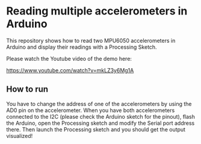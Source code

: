 # Reading multiple accelerometers in Arduino

This repository shows how to read two MPU6050 accelerometers in Arduino and display their readings with a Processing Sketch.

Please watch the Youtube video of the demo here:

https://www.youtube.com/watch?v=mkLZ3y6Mg1A

## How to run

You have to change the address of one of the accelerometers by using the AD0 pin on the accelerometer. When you have both accelerometers connected to the I2C (please check the Arduino sketch for the pinout), flash the Arduino, open the Processing sketch and modify the Serial port address there. Then launch the Processing sketch and you should get the output visualized!
 